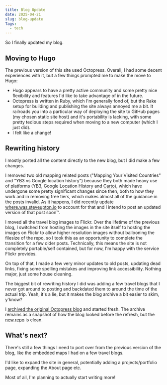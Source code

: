 ```yaml
---
title: Blog Update
date: 2025-04-21
slug: blog-update
Tags:
  - tech
---
```


So I finally updated my blog.

<!--more-->

## Moving to Hugo

The previous version of this site used Octopress. Overall, I had some decent experiences with it, but a few things prompted me to make the move to Hugo:

* Hugo appears to have a pretty active community and some pretty nice flexibility and features I'd like to take advantage of in the future.
* Octopress is written in Ruby, which I'm generally fond of, but the Rake setup for building and publishing the site always annoyed me a bit. It railroads you into a particular way of deploying the site to GitHub pages (my chosen static site host) and it's portability is lacking, with some pretty tedious steps required when moving to a new computer (which I just did).
* I felt like a change!

## Rewriting history

I mostly ported all the content directly to the new blog, but I did make a few changes.

I removed two old mapping related posts ("Mapping Your Visited Countries" and "YB3 vs Google location history") because they both made heavy use of platforms (YB3, Google Location History and [Carto](https://carto.com/)), which have undergone some pretty significant changes since then, both to how they work and in removing free tiers, which makes almost all of the guidance in the posts invalid. As it happens, I did recently update [where.was.steveupton.io](https://where.was.steveupton.io/) to account for that and I intend to post an updated version of that post soon™.

I moved all the travel blog images to Flickr. Over the lifetime of the previous blog, I switched from hosting the images in the site itself to hosting the images on Flickr to allow higher resolution images without ballooning the filesize of the repo, so I took this as an opportunity to complete the transition for a few older posts. Technically, this means the site is not completely portable/self contained, but for now, I'm happy with the service Flickr provides. 

On top of that, I made a few very minor updates to old posts, updating dead links, fixing some spelling mistakes and improving link accessibility. Nothing major, just some house cleaning.

The biggest bit of rewriting history I did was adding a few travel blogs that I never got around to posting and backdated them to around the time of the actual trip. Yeah, it's a lie, but it makes the blog archive a bit easier to skim, y'know?

I [archived the original Octopress blog](https://github.com/SteveUpton/blog-archive) and started fresh. The archive remains as a snapshot of how the blog looked before the refresh, but the [new repo](https://github.com/SteveUpton/steveupton.github.io) is clean.

## What's next?

There's still a few things I need to port over from the previous version of the blog, like the embedded maps I had on a few travel blogs.

I'd like to expand the site in general, potentially adding a projects/portfolio page, expanding the About page etc.

Most of all, I'm planning to actually start writing more!
